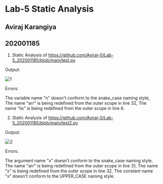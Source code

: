 # Lab-5 Static Analysis

## Aviraj Karangiya

## 202001185


1. Static Analysis of
 https://github.com/Aviraj-0/Lab-5_202001185/blob/main/test.py

Output:

![1](https://user-images.githubusercontent.com/124194684/225574016-8be1abef-4a94-44d0-af81-3ea5a6f20870.png)

Errors:

The variable name "n" doesn't conform to the snake_case naming style, 
The name "arr" is being redefined from the outer scope in line 32, 
The name "lis" is being redefined from the outer scope in line 6.

2. Static Analysis of https://github.com/Aviraj-0/Lab-5_202001185/blob/main/test2.py

Output:

![2](https://user-images.githubusercontent.com/124194684/225578641-d2b524dd-daca-419e-9251-2974f276c7e5.png)

Errors:

The argument name "x" doesn't conform to the snake_case naming style, 
The name "arr" is being redefined from the outer scope in line 31, 
The name "x" is being redefined from the outer scope in line 32, 
The constant name "x" doesn't conform to the UPPER_CASE naming style.

